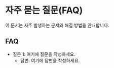 # 자주 묻는 질문(FAQ)

이 문서는 자주 발생하는 문제와 해결 방법을 안내합니다.

## FAQ

- 질문 1: 여기에 질문을 작성하세요.
  - 답변: 여기에 답변을 작성하세요. 